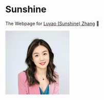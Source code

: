 # Sunshine
The Webpage for [Luyao (Sunshine) Zhang](https://scholars.duke.edu/person/luyao.zhang) :revolving_hearts:

![Sunshine](./image/sunshine.jpeg)
